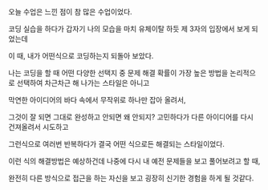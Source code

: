 오늘 수업은 느낀 점이 참 많은 수업이었다.

코딩 실습을 하다가 갑자기 나의 모습을 마치 유체이탈 하듯 제 3자의 입장에서 보게 되었는데

이 때, 내가 어떤식으로 코딩하는지 되돌아 보았다.



나는 코딩을 할 때 어떤 다양한 선택지 중 문제 해결 확률이 가장 높은 방법을 논리적으로 선택하여 차근차근 해 나가는 스타일은 아니고

막연한 아이디어의 바다 속에서 무작위로 하나만 잡아 올려서,

그것이 잘 되면 그대로 완성하고 안되면 왜 안되지? 고민하다가 다른 아이디어를 다시 건져올려서 시도하고

그런식으로 여러번 반복하다가 결국 어떤 식으로든 해결되는 스타일이었다.



이런 식의 해결방법은 예상하건데 나중에 다시 내 예전 문제들을 보고 풀어보려고 할 때,

완전히 다른 방식으로 접근을 하는 자신을 보고 굉장히 신기한 경험을 하게 될 것같다.